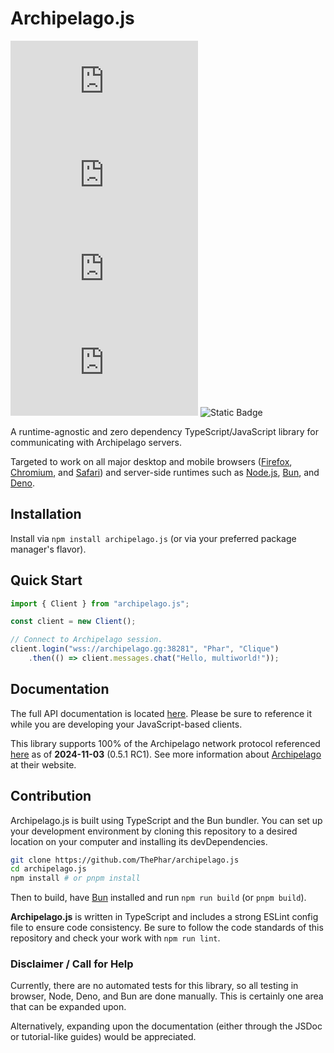 # Archipelago.js

![GitHub License](https://img.shields.io/github/license/thephar/archipelago.js?style=flat-square)
![Types](https://img.shields.io/npm/types/archipelago.js?style=flat-square)
![NPM Version](https://img.shields.io/npm/v/archipelago.js?style=flat-square)
![NPM Downloads](https://img.shields.io/npm/dm/archipelago.js?style=flat-square)
![Static Badge](https://img.shields.io/badge/bsky-%40pharware.com-gray?style=flat-square&labelColor=%233b78fc&link=https%3A%2F%2Fbsky.app%2Fprofile%2Fpharware.com)

A runtime-agnostic and zero dependency TypeScript/JavaScript library for communicating with Archipelago servers. 

Targeted to work on all major desktop and mobile browsers ([Firefox](https://www.mozilla.org/en-US/firefox/), 
[Chromium](https://www.chromium.org/), and [Safari](https://www.apple.com/safari/)) and server-side runtimes such as 
[Node.js](https://nodejs.org/en), [Bun](https://bun.sh/), and [Deno](https://deno.com/).

## Installation

Install via `npm install archipelago.js` (or via your preferred package manager's flavor).

## Quick Start

```js
import { Client } from "archipelago.js";

const client = new Client();

// Connect to Archipelago session.
client.login("wss://archipelago.gg:38281", "Phar", "Clique")
    .then(() => client.messages.chat("Hello, multiworld!"));
```

## Documentation

The full API documentation is located [here](https://thephar.github.io/archipelago.js/). Please be sure to reference it
while you are developing your JavaScript-based clients.

This library supports 100% of the Archipelago network protocol referenced 
[here](https://github.com/ArchipelagoMW/Archipelago/blob/main/docs/network%20protocol.md) as of **2024-11-03** 
(0.5.1 RC1). See more information about [Archipelago](https://archipelago.gg) at their website.

## Contribution

Archipelago.js is built using TypeScript and the Bun bundler. You can set up your development environment  by cloning 
this repository to a desired location on your computer and installing its devDependencies.

```bash
git clone https://github.com/ThePhar/archipelago.js
cd archipelago.js
npm install # or pnpm install
```

Then to build, have [Bun](https://bun.sh/) installed and run `npm run build` (or `pnpm build`).

**Archipelago.js** is written in TypeScript and includes a strong ESLint config file to ensure code consistency. Be sure
to follow the code standards of this repository and check your work with `npm run lint`.

### Disclaimer / Call for Help

Currently, there are no automated tests for this library, so all testing in browser, Node, Deno, and Bun are done 
manually. This is certainly one area that can be expanded upon.

Alternatively, expanding upon the documentation (either through the JSDoc or tutorial-like guides) would be appreciated. 
